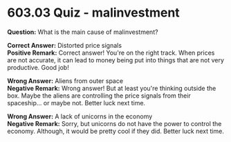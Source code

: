 # 603.03 Quiz - malinvestment

**Question:** What is the main cause of malinvestment?

**Correct Answer:** Distorted price signals\
**Positive Remark:** Correct answer! You're on the right track. When prices are not accurate, it can lead to money being put into things that are not very productive. Good job!

**Wrong Answer:** Aliens from outer space\
**Negative Remark:** Wrong answer! But at least you're thinking outside the box. Maybe the aliens are controlling the price signals from their spaceship... or maybe not. Better luck next time.

**Wrong Answer:** A lack of unicorns in the economy\
**Negative Remark:** Sorry, but unicorns do not have the power to control the economy. Although, it would be pretty cool if they did. Better luck next time.
